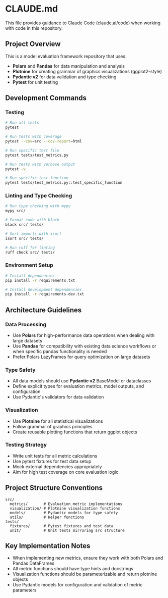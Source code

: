 # CLAUDE.md

This file provides guidance to Claude Code (claude.ai/code) when working with code in this repository.

## Project Overview
This is a model evaluation framework repository that uses:
- **Polars** and **Pandas** for data manipulation and analysis
- **Plotnine** for creating grammar of graphics visualizations (ggplot2-style)
- **Pydantic v2** for data validation and type checking
- **Pytest** for unit testing

## Development Commands

### Testing
```bash
# Run all tests
pytest

# Run tests with coverage
pytest --cov=src --cov-report=html

# Run specific test file
pytest tests/test_metrics.py

# Run tests with verbose output
pytest -v

# Run specific test function
pytest tests/test_metrics.py::test_specific_function
```

### Linting and Type Checking
```bash
# Run type checking with mypy
mypy src/

# Format code with black
black src/ tests/

# Sort imports with isort
isort src/ tests/

# Run ruff for linting
ruff check src/ tests/
```

### Environment Setup
```bash
# Install dependencies
pip install -r requirements.txt

# Install development dependencies
pip install -r requirements-dev.txt
```

## Architecture Guidelines

### Data Processing
- Use **Polars** for high-performance data operations when dealing with large datasets
- Use **Pandas** for compatibility with existing data science workflows or when specific pandas functionality is needed
- Prefer Polars LazyFrames for query optimization on large datasets

### Type Safety
- All data models should use **Pydantic v2** BaseModel or dataclasses
- Define explicit types for evaluation metrics, model outputs, and configuration
- Use Pydantic's validators for data validation

### Visualization
- Use **Plotnine** for all statistical visualizations
- Follow grammar of graphics principles
- Create reusable plotting functions that return ggplot objects

### Testing Strategy
- Write unit tests for all metric calculations
- Use pytest fixtures for test data setup
- Mock external dependencies appropriately
- Aim for high test coverage on core evaluation logic

## Project Structure Conventions

```
src/
  metrics/       # Evaluation metric implementations
  visualization/ # Plotnine visualization functions
  models/        # Pydantic models for type safety
  utils/         # Helper functions
tests/
  fixtures/      # Pytest fixtures and test data
  unit/          # Unit tests mirroring src structure
```

## Key Implementation Notes

- When implementing new metrics, ensure they work with both Polars and Pandas DataFrames
- All metric functions should have type hints and docstrings
- Visualization functions should be parameterizable and return plotnine objects
- Use Pydantic models for configuration and validation of metric parameters
